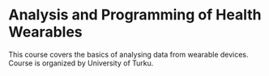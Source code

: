 # Analysis and Programming of Health Wearables

This course covers the basics of analysing data from wearable devices.
Course is organized by University of Turku.

